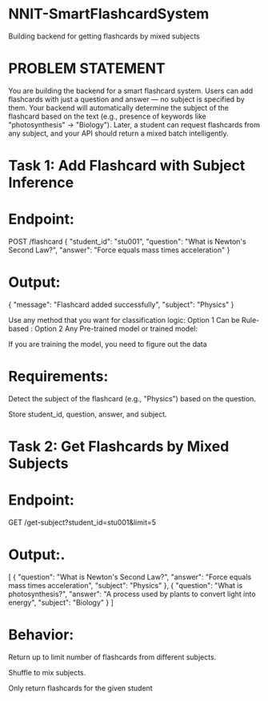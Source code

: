 # NNIT-SmartFlashcardSystem
Building backend for getting flashcards by mixed subjects

# PROBLEM STATEMENT
You are building the backend for a smart flashcard system. Users can add flashcards with just a question and answer — no subject is specified by them. Your backend will automatically determine the subject of the flashcard based on the text (e.g., presence of keywords like "photosynthesis" → "Biology").
Later, a student can request flashcards from any subject, and your API should return a mixed batch intelligently.

# Task 1: Add Flashcard with Subject Inference

# Endpoint:
POST /flashcard
{
  "student_id": "stu001",
  "question": "What is Newton's Second Law?",
  "answer": "Force equals mass times acceleration"
}

# Output:
{
  "message": "Flashcard added successfully",
  "subject": "Physics"
}

Use any method that you want for classification logic:
Option 1 Can be Rule-based :
Option 2 Any Pre-trained model or trained model:

If you are training the model, you need to figure out the data


# Requirements:
Detect the subject of the flashcard (e.g., "Physics") based on the question.


Store student_id, question, answer, and subject.

# Task 2: Get Flashcards by Mixed Subjects

# Endpoint:
GET /get-subject?student_id=stu001&limit=5

# Output:.
[
  {
	"question": "What is Newton's Second Law?",
	"answer": "Force equals mass times acceleration",
	"subject": "Physics"
  },
  {
	"question": "What is photosynthesis?",
	"answer": "A process used by plants to convert light into energy",
	"subject": "Biology"
  }
]

# Behavior:
Return up to limit number of flashcards from different subjects.


Shuffle to mix subjects.


Only return flashcards for the given student
